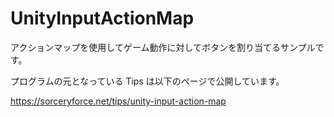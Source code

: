 # UnityInputActionMap
アクションマップを使用してゲーム動作に対してボタンを割り当てるサンプルです。

プログラムの元となっている Tips は以下のページで公開しています。

https://sorceryforce.net/tips/unity-input-action-map
